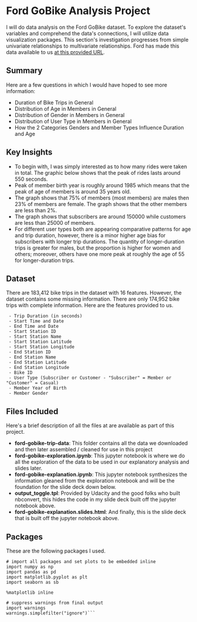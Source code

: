 # Ford GoBike Analysis Project

 I will do data analysis on the Ford GoBike dataset. To explore the dataset's variables and comprehend the data's connections, I will utilize data visualization packages. This section's investigation progresses from simple univariate relationships to multivariate relationships. Ford has  made this data available to us [at this provided URL](https://www.fordgobike.com/system-data).

## Summary

Here are a few questions in which I would have hoped to see more information:

 - Duration of Bike Trips in General
 - Distribution of Age in Members in General
 - Distribution of Gender in Members in General
 - Distribution of User Type in Members in General
 - How the 2 Categories Genders and Member Types Influence Duration and Age

## Key Insights

 - To begin with, I was simply interested as to how many rides were taken in total. The graphic below shows that the peak of rides lasts around 550 seconds. 
 - Peak of member birth year is roughly around 1985 which means that the peak of age of members is around 35 years old.  
 - The graph shows that 75% of members (most members) are males then 23% of members are female. The graph shows that the other members are less than 2%.
 - The graph shows that subscribers are around 150000 while customers are less than 25000 of members.
 - For different user types both are appearing comparative patterns for age and trip duration, however, there is a minor higher age bias for subscribers with longer trip durations. The quantity of longer-duration trips is greater for males, but the proportion is higher for women and others; moreover, others have one more peak at roughly the age of 55 for longer-duration trips. 

## Dataset

There are 183,412 bike trips in the dataset with 16 features. However, the dataset contains some missing information. There are only 174,952 bike trips with complete information. 
Here are the features provided to us.

```
 - Trip Duration (in seconds)
 - Start Time and Date
 - End Time and Date
 - Start Station ID
 - Start Station Name
 - Start Station Latitude
 - Start Station Longitude
 - End Station ID
 - End Station Name
 - End Station Latitude
 - End Station Longitude
 - Bike ID
 - User Type (Subscriber or Customer - "Subscriber" = Member or "Customer" = Casual)
 - Member Year of Birth
 - Member Gender
```

## Files Included

Here's a brief description of all the files at are available as part of this project.

 - **ford-gobike-trip-data**: This folder contains all the data we downloaded and then later assembled / cleaned for use in this project
 - **ford-gobike-exploration.ipynb**: This jupyter notebook is where we do all the exploration of the data to be used in our explanatory analysis and slides later.
 - **ford-gobike-explanation.ipynb**: This jupyter notebook synthesizes the information gleaned from the exploration notebook and will be the foundation for the slide deck down below.
  - **output_toggle.tpl**: Provided by Udacity and the good folks who built nbconvert, this hides the code in my slide deck built off the jupyter notebook above.
 - **ford-gobike-explanation.slides.html**: And finally, this is the slide deck that is built off the jupyter notebook above.

## Packages

These are the following packages I used.

```
# import all packages and set plots to be embedded inline
import numpy as np
import pandas as pd
import matplotlib.pyplot as plt
import seaborn as sb

%matplotlib inline

# suppress warnings from final output
import warnings
warnings.simplefilter("ignore")```
